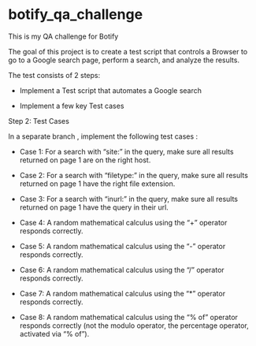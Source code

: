 # botify_qa_challenge
This is my QA challenge for Botify

The goal of this project is to create a test script that controls a Browser to go to a Google search page,
perform a search, and analyze the results.

The test consists of 2 steps:

- Implement a Test script that automates a Google search

- Implement a few key Test cases


Step 2: Test Cases

In a separate branch , implement the following test cases :

- Case 1: For a search with “site:” in the query, make sure all results returned on page 1 are on the
right host.

- Case 2: For a search with “filetype:” in the query, make sure all results returned on page 1 have
the right file extension.

- Case 3: For a search with “inurl:” in the query, make sure all results returned on page 1 have the
query in their url.

- Case 4: A random mathematical calculus using the “+” operator responds correctly.

- Case 5: A random mathematical calculus using the “-” operator responds correctly.

- Case 6: A random mathematical calculus using the “/” operator responds correctly.

- Case 7: A random mathematical calculus using the “*” operator responds correctly.

- Case 8: A random mathematical calculus using the “% of” operator responds correctly (not the
modulo operator, the percentage operator, activated via “% of”).
